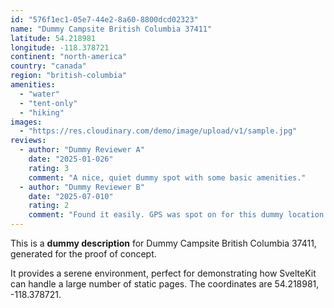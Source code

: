```yaml
---
id: "576f1ec1-05e7-44e2-8a60-8800dcd02323"
name: "Dummy Campsite British Columbia 37411"
latitude: 54.218981
longitude: -118.378721
continent: "north-america"
country: "canada"
region: "british-columbia"
amenities:
  - "water"
  - "tent-only"
  - "hiking"
images:
  - "https://res.cloudinary.com/demo/image/upload/v1/sample.jpg"
reviews:
  - author: "Dummy Reviewer A"
    date: "2025-01-026"
    rating: 3
    comment: "A nice, quiet dummy spot with some basic amenities."
  - author: "Dummy Reviewer B"
    date: "2025-07-010"
    rating: 2
    comment: "Found it easily. GPS was spot on for this dummy location."
---
```


This is a **dummy description** for Dummy Campsite British Columbia 37411, generated for the proof of concept.

It provides a serene environment, perfect for demonstrating how SvelteKit can handle a large number of static pages. The coordinates are 54.218981, -118.378721.
